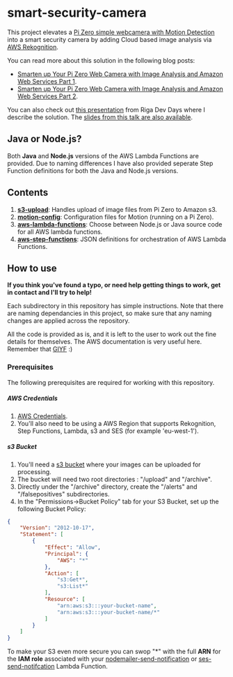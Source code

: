 # smart-security-camera

This project elevates a [Pi Zero simple webcamera with Motion Detection](https://utbrudd.bouvet.no/2017/01/05/building-a-motion-activated-security-camera-with-the-raspberry-pi-zero/) into a smart security camera by adding Cloud based image analysis via [AWS Rekognition](https://aws.amazon.com/rekognition/).

You can read more about this solution in the following blog posts:
* [Smarten up Your Pi Zero Web Camera with Image Analysis and Amazon Web Services Part 1](https://utbrudd.bouvet.no/2017/01/10/smarten-up-your-pi-zero-web-camera-with-image-analysis-and-amazon-web-services-part-1).
* [Smarten up Your Pi Zero Web Camera with Image Analysis and Amazon Web Services Part 2](https://utbrudd.bouvet.no/2017/01/10/smarten-up-your-pi-zero-web-camera-with-image-analysis-and-amazon-web-services-part-2).

You can also check out [this presentation](https://www.youtube.com/watch?v=20H-7QOaPFs) from Riga Dev Days where I describe the solution.  The [slides from this talk are also available](https://www.slideshare.net/markawest/building-a-smart-security-camera-with-raspberry-pi-zero-nodejs-and-the-cloud-riga-dev-days-and-geecon).

## Java or Node.js?

Both __Java__ and __Node.js__ versions of the AWS Lambda Functions are provided.  Due to naming differences I have also provided seperate Step Function definitions for both the Java and Node.js versions.

## Contents

1. **[s3-upload](https://github.com/markwest1972/smart-security-camera/tree/master/s3-upload)**: Handles upload of image files from Pi Zero to Amazon s3.
2. **[motion-config](https://github.com/markwest1972/smart-security-camera/tree/master/motion-config)**: Configuration files for Motion (running on a Pi Zero).
3. **[aws-lambda-functions](https://github.com/markwest1972/smart-security-camera/tree/master/aws-lambda-functions)**: Choose between Node.js or Java source code for all AWS lambda functions.
4. **[aws-step-functions](https://github.com/markwest1972/smart-security-camera/tree/master/aws-step-functions)**: JSON definitions for orchestration of AWS Lambda Functions.

## How to use

**If you think you've found a typo, or need help getting things to work, get in contact and I'll try to help!**

Each subdirectory in this repository has simple instructions.  Note that there are naming dependancies in this project, so make sure that any naming changes are applied across the repository.

All the code is provided as is, and it is left to the user to work out the fine details for themselves. The AWS documentation is very useful here. Remember that [GIYF](http://www.giyf.com) :)

### Prerequisites

The following prerequisites are required for working with this repository.

##### AWS Credentials

1. [AWS Credentials](http://docs.aws.amazon.com/gettingstarted/latest/awsgsg-intro/gsg-aws-intro.html).
2. You'll also need to be using a AWS Region that supports Rekognition, Step Functions, Lambda, s3 and SES (for example 'eu-west-1').

##### s3 Bucket

1. You'll need a [s3 bucket](https://aws.amazon.com/documentation/s3/) where your images can be uploaded for processing.
2. The bucket will need two root directories : "/upload" and "/archive".
3. Directly under the "/archive" directory, create the "/alerts" and "/falsepositives" subdirectories.
4. In the "Permissions->Bucket Policy" tab for your S3 Bucket, set up the following Bucket Policy:

```json
{
    "Version": "2012-10-17",
    "Statement": [
        {
            "Effect": "Allow",
            "Principal": {
                "AWS": "*"
            },
            "Action": [
                "s3:Get*",
                "s3:List*"
            ],
            "Resource": [
                "arn:aws:s3:::your-bucket-name",
                "arn:aws:s3:::your-bucket-name/*"
            ]
        }
    ]
}
```
To make your S3 even more secure you can swop "*" with the full **ARN** for the **IAM role** associated with your [nodemailer-send-notification](https://github.com/markwest1972/smart-security-camera/tree/master/aws-lambda-functions/nodejs/nodemailer-send-notification) or [ses-send-notifcation](https://github.com/markwest1972/smart-security-camera/tree/master/aws-lambda-functions/java/ses-send-notification) Lambda Function.

